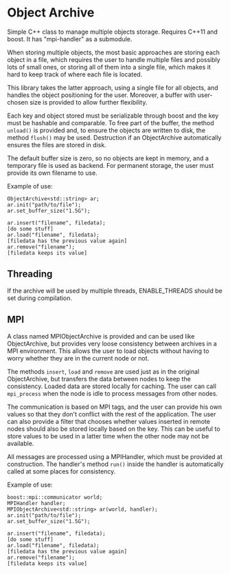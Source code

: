 Object Archive
==============

Simple C++ class to manage multiple objects storage. Requires C++11 and boost.
It has "mpi-handler" as a submodule.

When storing multiple objects, the most basic approaches are storing each object
in a file, which requires the user to handle multiple files and possibly lots of
small ones, or storing all of them into a single file, which makes it hard to
keep track of where each file is located.

This library takes the latter approach, using a single file for all objects, and
handles the object positioning for the user. Moreover, a buffer with user-chosen
size is provided to allow further flexibility.

Each key and object stored must be serializable through boost and the key must
be hashable and comparable. To free part of the buffer, the method `unload()` is
provided and, to ensure the objects are written to disk, the method `flush()`
may be used. Destruction if an ObjectArchive automatically ensures the files are
stored in disk.

The default buffer size is zero, so no objects are kept in memory, and a
temporary file is used as backend. For permanent storage, the user must provide
its own filename to use.

Example of use:
```
ObjectArchive<std::string> ar;
ar.init("path/to/file");
ar.set_buffer_size("1.5G");

ar.insert("filename", filedata);
[do some stuff]
ar.load("filename", filedata);
[filedata has the previous value again]
ar.remove("filename");
[filedata keeps its value]
```

Threading
---------

If the archive will be used by multiple threads, ENABLE_THREADS should be set
during compilation.

MPI
---------

A class named MPIObjectArchive is provided and can be used like ObjectArchive,
but provides very loose consistency between archives in a MPI environment. This
allows the user to load objects without having to worry whether they are in the
current node or not.

The methods `insert`, `load` and `remove` are used just as in the original
ObjectArchive, but transfers the data between nodes to keep the consistency.
Loaded data are stored locally for caching. The user can call `mpi_process` when
the node is idle to process messages from other nodes.

The communication is based on MPI tags, and the user can provide his own values
so that they don't conflict with the rest of the application. The user can also
provide a filter that chooses whether values inserted in remote nodes should
also be stored locally based on the key. This can be useful to store values to
be used in a latter time when the other node may not be available.

All messages are processed using a MPIHandler, which must be provided at
construction. The handler's method `run()` inside the handler is automatically
called at some places for consistency.

Example of use:
```
boost::mpi::communicator world;
MPIHandler handler;
MPIObjectArchive<std::string> ar(world, handler);
ar.init("path/to/file");
ar.set_buffer_size("1.5G");

ar.insert("filename", filedata);
[do some stuff]
ar.load("filename", filedata);
[filedata has the previous value again]
ar.remove("filename");
[filedata keeps its value]
```
